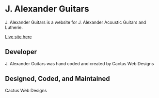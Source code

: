 # J. Alexander Guitars

J. Alexander Guitars is a website for J. Alexander Acoustic Guitars and Lutherie.

[Live site here](https://www.jalexanderguitars.com)

## Developer

J. Alexander Guitars was hand coded and created by Cactus Web Designs

## Designed, Coded, and Maintained

Cactus Web Designs

